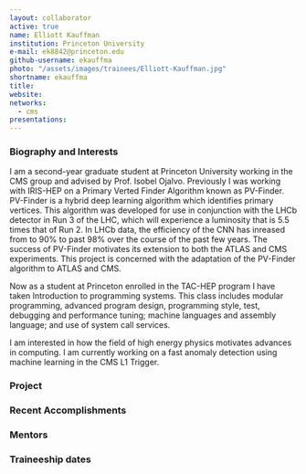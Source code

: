 ```yaml
---
layout: collaborator
active: true
name: Elliott Kauffman
institution: Princeton University
e-mail: ek8842@princeton.edu
github-username: ekauffma
photo: "/assets/images/trainees/Elliott-Kauffman.jpg"
shortname: ekauffma
title: 
website: 
networks:
  - cms
presentations:
---
```


### Biography and Interests
I am a second-year graduate student at Princeton University working in the CMS group and advised by Prof. Isobel Ojalvo. Previously I was working with IRIS-HEP on a Primary Verted Finder Algorithm known as PV-Finder. PV-Finder is a hybrid deep learning algorithm which identifies primary vertices. This algorithm was developed for use in conjunction with the LHCb detector in Run 3 of the LHC, which will experience a luminosity that is 5.5 times that of Run 2. In LHCb data, the efficiency of the CNN has inreased from to 90% to past 98% over the course of the past few years. The success of PV-Finder motivates its extension to both the ATLAS and CMS experiments. This project is concerned with the adaptation of the PV-Finder algorithm to ATLAS and CMS. 

Now as a student at Princeton enrolled in the TAC-HEP program I have taken Introduction to programming systems. This class includes modular programming, advanced program design, programming style, test, debugging and performance tuning; machine languages and assembly language; and use of system call services.

I am interested in how the field of high energy physics motivates advances in computing. I am currently working on a fast anomaly detection using machine learning in the CMS L1 Trigger. 

### Project

### Recent Accomplishments

### Mentors 

### Traineeship dates


